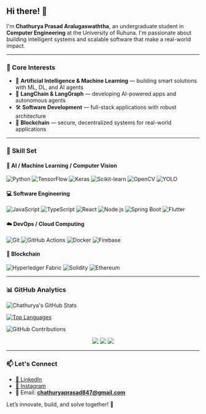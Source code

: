 ## Hi there! 👋

I'm **Chathurya Prasad Aralugaswaththa**, an undergraduate student in **Computer Engineering** at the University of Ruhuna. I'm passionate about building intelligent systems and scalable software that make a real-world impact.

---

### 🧠 Core Interests

- 🤖 **Artificial Intelligence & Machine Learning** — building smart solutions with ML, DL, and AI agents
- 🧩 **LangChain & LangGraph** — developing AI-powered apps and autonomous agents
- 🛠️ **Software Development** — full-stack applications with robust architecture
- 🔗 **Blockchain** — secure, decentralized systems for real-world applications

---

### 🚀 Skill Set

#### 🧠 AI / Machine Learning / Computer Vision
![Python](https://img.shields.io/badge/-Python-3776AB?logo=python&logoColor=white)
![TensorFlow](https://img.shields.io/badge/-TensorFlow-FF6F00?logo=tensorflow&logoColor=white)
![Keras](https://img.shields.io/badge/-Keras-D00000?logo=keras&logoColor=white)
![Scikit-learn](https://img.shields.io/badge/-Scikit%20Learn-F7931E?logo=scikit-learn&logoColor=white)
![OpenCV](https://img.shields.io/badge/-OpenCV-5C3EE8?logo=opencv&logoColor=white)
![YOLO](https://img.shields.io/badge/-YOLO-black?logo=data:image/svg+xml;base64,...)

#### 💻 Software Engineering
![JavaScript](https://img.shields.io/badge/-JavaScript-F7DF1E?logo=javascript&logoColor=black)
![TypeScript](https://img.shields.io/badge/-TypeScript-3178C6?logo=typescript&logoColor=white)
![React](https://img.shields.io/badge/-React-61DAFB?logo=react&logoColor=black)
![Node.js](https://img.shields.io/badge/-Node.js-339933?logo=node.js&logoColor=white)
![Spring Boot](https://img.shields.io/badge/-Spring%20Boot-6DB33F?logo=springboot&logoColor=white)
![Flutter](https://img.shields.io/badge/-Flutter-02569B?logo=flutter&logoColor=white)

#### ☁️ DevOps / Cloud Computing
![Git](https://img.shields.io/badge/-Git-F05032?logo=git&logoColor=white)
![GitHub Actions](https://img.shields.io/badge/-GitHub%20Actions-2088FF?logo=githubactions&logoColor=white)
![Docker](https://img.shields.io/badge/-Docker-2496ED?logo=docker&logoColor=white)
![Firebase](https://img.shields.io/badge/-Firebase-FFCA28?logo=firebase&logoColor=black)

#### 🔐 Blockchain
![Hyperledger Fabric](https://img.shields.io/badge/-Hyperledger%20Fabric-2DABB1?logo=hyperledger&logoColor=white)
![Solidity](https://img.shields.io/badge/-Solidity-363636?logo=solidity&logoColor=white)
![Ethereum](https://img.shields.io/badge/-Ethereum-3C3C3D?logo=ethereum&logoColor=white)

---

### 📊 GitHub Analytics

![Chathurya's GitHub Stats](https://github-readme-stats.vercel.app/api?username=chathuryaprasad&show_icons=true&theme=transparent)

[![Top Languages](https://github-readme-stats.vercel.app/api/top-langs/?username=chathuryaprasad&layout=donut&theme=dark)](https://github.com/chathuryaprasad/github-readme-stats)

![GitHub Contributions](https://github-readme-activity-graph.cyclic.app/graph?username=chathuryaprasad&theme=rogue)

<p align="center">
  <img src="https://github-profile-summary-cards.vercel.app/api/cards/repos-per-language?username=chathuryaprasad&theme=github_dark" />
  <img src="https://github-profile-summary-cards.vercel.app/api/cards/most-commit-language?username=chathuryaprasad&theme=github_dark" />
  <img src="https://github-profile-summary-cards.vercel.app/api/cards/productive-time?username=chathuryaprasad&theme=github_dark&utcOffset=+5.5" />
</p>

---

### 📫 Let's Connect

- [🔗 LinkedIn](https://www.linkedin.com/in/chathurya-prasad-3b4410252/)
- [📸 Instagram](https://www.instagram.com/crprasa/)
- 📧 Email: **chathuryaprasad847@gmail.com**

Let’s innovate, build, and solve together! 🚀
